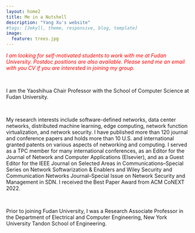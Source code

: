 ```yaml
---
layout: home2
title: Me in a Nutshell
description: "Yang Xu's website"
#tags: [Jekyll, theme, responsive, blog, template]
image:
  feature: trees.jpg
---
```


 <p style="color:red"> <i> I am looking for self-motivated students to work with me at Fudan University. Postdoc positions are also available. Please send me an email with you CV if you are interested in joining my group. </i> </p>

<br />

I am the Yaoshihua Chair Professor with the School of Computer Science at Fudan University.

<br />

My research interests include software-defined networks, data center networks, distributed machine learning, edge computing, network function virtualization, and network security. I have published more than 120 journal and conference papers and holds more than 10 U.S. and international granted patents on various aspects of networking and computing. I served as a TPC member for many international conferences, as an Editor for the Journal of Network and Computer Applications (Elsevier), and as a Guest Editor for the IEEE Journal on Selected Areas in Communications–Special Series on Network Softwarization & Enablers and Wiley Security and Communication Networks Journal–Special Issue on Network Security and Management in SDN. I received the Best Paper Award from ACM CoNEXT 2022.


<br />

Prior to joining Fudan University, I was a Research Associate Professor in the Department of Electrical and Computer Engineering, New York University Tandon School of Engineering. 



